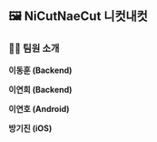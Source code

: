 
## 🖼️ NiCutNaeCut 니컷내컷



### 🧑👩 팀원 소개

**이동훈 (Backend)**

**이연희 (Backend)**

**이연호 (Android)**

**방기진 (iOS)**

